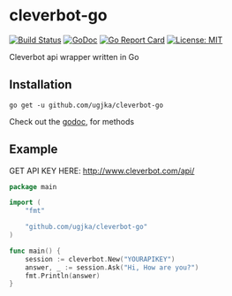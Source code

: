 # cleverbot-go
[![Build Status](https://travis-ci.org/ugjka/cleverbot-go.svg?branch=master)](https://travis-ci.org/ugjka/cleverbot-go)
[![GoDoc](https://godoc.org/github.com/ugjka/cleverbot-go?status.svg)](https://godoc.org/github.com/ugjka/cleverbot-go)
[![Go Report Card](https://goreportcard.com/badge/github.com/ugjka/cleverbot-go)](https://goreportcard.com/report/github.com/ugjka/cleverbot-go)
[![License: MIT](https://img.shields.io/badge/License-MIT-yellow.svg)](https://opensource.org/licenses/MIT)

Cleverbot api wrapper written in Go

## Installation
    go get -u github.com/ugjka/cleverbot-go

Check out the [godoc](https://github.com/ugjka/cleverbot-go), for methods

## Example

GET API KEY HERE: http://www.cleverbot.com/api/
```go
package main

import (
	"fmt"

	"github.com/ugjka/cleverbot-go"
)

func main() {
	session := cleverbot.New("YOURAPIKEY")
	answer, _ := session.Ask("Hi, How are you?")
	fmt.Println(answer)
}
```
